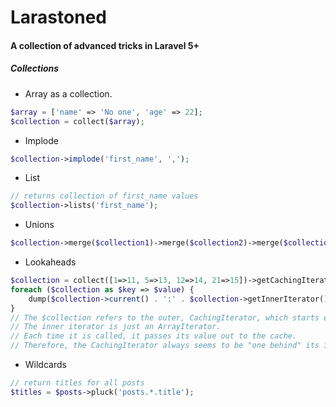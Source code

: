 # Larastoned

#### A collection of advanced tricks in Laravel 5+


##### Collections
+ Array as a collection.
```php
$array = ['name' => 'No one', 'age' => 22];
$collection = collect($array);
```
+ Implode
```php
$collection->implode('first_name', ',');
```
+ List
```php
// returns collection of first_name values
$collection->lists('first_name');
```
+ Unions
```php
$collection->merge($collection1)->merge($collection2)->merge($collection3);
```
+ Lookaheads
```php
$collection = collect([1=>11, 5=>13, 12=>14, 21=>15])->getCachingIterator();
foreach ($collection as $key => $value) {
    dump($collection->current() . ':' . $collection->getInnerIterator()->current());
}   
// The $collection refers to the outer, CachingIterator, which starts empty (it's a cache, and nothing has been put there yet).
// The inner iterator is just an ArrayIterator.
// Each time it is called, it passes its value out to the cache.
// Therefore, the CachingIterator always seems to be "one behind" its inner object.
```
+ Wildcards
```php
// return titles for all posts
$titles = $posts->pluck('posts.*.title');
```
